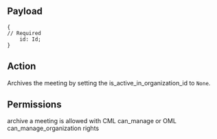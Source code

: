 ## Payload
```
{
// Required
    id: Id;
}
```

## Action
Archives the meeting by setting the is_active_in_organization_id to `None`.

## Permissions
archive a meeting is allowed with CML can_manage or OML can_manage_organization rights
